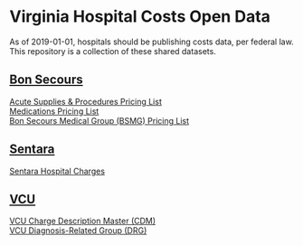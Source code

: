 # Virginia Hospital Costs Open Data  
As of 2019-01-01, hospitals should be publishing costs data, per federal law.
This repository is a collection of these shared datasets.  

## [Bon Secours](https://bonsecours.com/richmond/patients-and-visitors/how-do-we-determine-your-price)  
[Acute Supplies & Procedures Pricing List](https://github.com/jalbertbowden/virginia-hospital-costs-open-data/blob/master/bon-secours/BSMG-Provider-Based-Fee-Schedule-2019-RIC.csv)  
[Medications Pricing List](https://github.com/jalbertbowden/virginia-hospital-costs-open-data/blob/master/bon-secours/RIC-Pharmacy-Transparency.csv)  
[Bon Secours Medical Group (BSMG) Pricing List](https://github.com/jalbertbowden/virginia-hospital-costs-open-data/blob/master/bon-secours/RIC_Transparency_Sup_Proc_12_18_2018.csv)  

## [Sentara](https://www.sentara.com/billing/understanding-prices.aspx)  
[Sentara Hospital Charges](https://github.com/jalbertbowden/virginia-hospital-costs-open-data/blob/master/sentara/2019-Sentara-Pricing-Transparency-Hampton-Roads-Northern-VA.csv)  

## [VCU](https://www.vcuhealth.org/locations/vcu-medical-center/billing-and-insurance/price-transparency)  
[VCU Charge Description Master (CDM)](https://github.com/jalbertbowden/virginia-hospital-costs-open-data/blob/master/vcu/VCUHealth-Charge-Description-Master_Price-Transparency.csv)  
[VCU Diagnosis-Related Group (DRG)](https://github.com/jalbertbowden/virginia-hospital-costs-open-data/blob/master/vcu/VCUHealth-DRG-Report_Price-Transparency.csv)   
